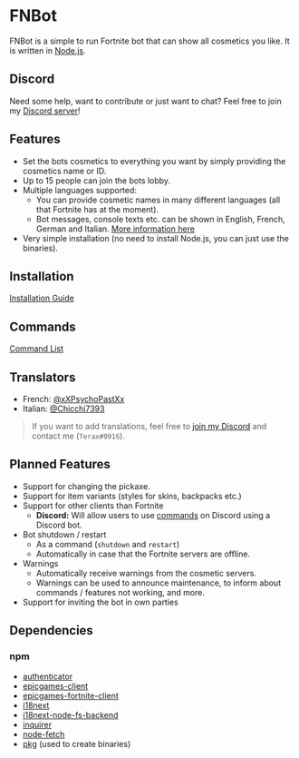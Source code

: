 # FNBot

FNBot is a simple to run Fortnite bot that can show all cosmetics you like. It is written in [Node.js](https://nodejs.org/en).

## Discord

Need some help, want to contribute or just want to chat? Feel free to join my [Discord server](https://discord.gg/WWSTpbb)!

## Features

- Set the bots cosmetics to everything you want by simply providing the cosmetics name or ID.
- Up to 15 people can join the bots lobby.
- Multiple languages supported:
  - You can provide cosmetic names in many different languages (all that Fortnite has at the moment).
  - Bot messages, console texts etc. can be shown in English, French, German and Italian. [More information here](#Translators)
- Very simple installation (no need to install Node.js, you can just use the binaries).

## Installation

[Installation Guide](https://github.com/Terax235/fnbot-client/wiki/Installation)

## Commands

[Command List](https://github.com/Terax235/fnbot-client/wiki/Commands)

## Translators

- French: [@xXPsychoPastXx](https://twitter.com/xXPsychoPastXx)
- Italian: [@Chicchi7393](https://twitter.com/Chicchi7393)

> If you want to add translations, feel free to [join my Discord](https://discord.gg/WWSTpbb) and contact me (`Terax#0916`).

## Planned Features

- Support for changing the pickaxe.
- Support for item variants (styles for skins, backpacks etc.)
- Support for other clients than Fortnite
  - **Discord:** Will allow users to use [commands](https://github.com/Terax235/fnbot-client/wiki/Commands) on Discord using a Discord bot.
- Bot shutdown / restart
  - As a command (`shutdown` and `restart`)
  - Automatically in case that the Fortnite servers are offline.
- Warnings
  - Automatically receive warnings from the cosmetic servers.
  - Warnings can be used to announce maintenance, to inform about commands / features not working, and more.
- Support for inviting the bot in own parties

## Dependencies

### npm

- [authenticator](https://www.npmjs.com/package/)
- [epicgames-client](https://www.npmjs.com/package/epicgames-client)
- [epicgames-fortnite-client](https://www.npmjs.com/package/epicgames-fortnite-client)
- [i18next](https://www.npmjs.com/package/i18next)
- [i18next-node-fs-backend](https://www.npmjs.com/package/i18next-node-fs-backend)
- [inquirer](https://www.npmjs.com/package/inquirer)
- [node-fetch](https://www.npmjs.com/package/node-fetch)
- [pkg](https://www.npmjs.com/package/pkg) (used to create binaries)
